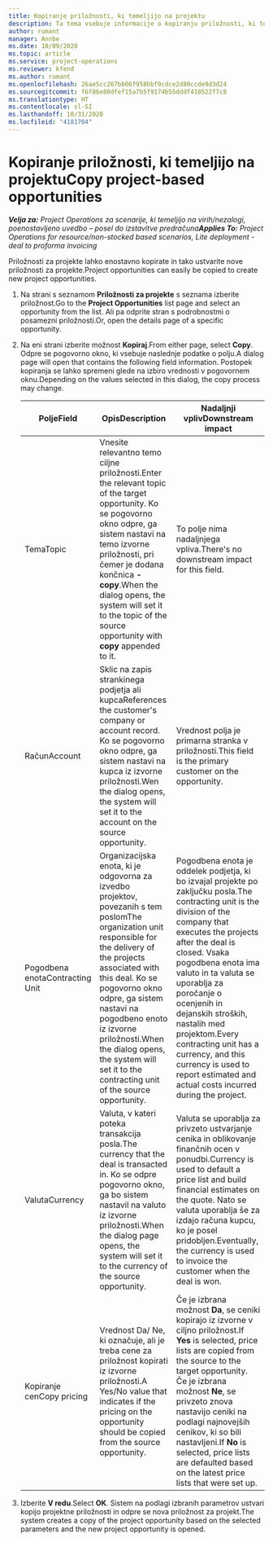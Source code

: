 ```yaml
---
title: Kopiranje priložnosti, ki temeljijo na projektu
description: Ta tema vsebuje informacije o kopiranju priložnosti, ki temeljijo na projektih, v aplikaciji Project Operations.
author: rumant
manager: Annbe
ms.date: 10/09/2020
ms.topic: article
ms.service: project-operations
ms.reviewer: kfend
ms.author: rumant
ms.openlocfilehash: 26ae5cc267bb06f958bbf9cdce2d80ccde9d3d24
ms.sourcegitcommit: f6f86e80dfef15a7b5f9174b55dddf410522f7c8
ms.translationtype: HT
ms.contentlocale: sl-SI
ms.lasthandoff: 10/31/2020
ms.locfileid: "4181704"
---
```

# <a name="copy-project-based-opportunities"></a><span data-ttu-id="14e97-103">Kopiranje priložnosti, ki temeljijo na projektu</span><span class="sxs-lookup"><span data-stu-id="14e97-103">Copy project-based opportunities</span></span>

<span data-ttu-id="14e97-104">_**Velja za:** Project Operations za scenarije, ki temeljijo na virih/nezalogi, poenostavljeno uvedbo – posel do izstavitve predračuna_</span><span class="sxs-lookup"><span data-stu-id="14e97-104">_**Applies To:** Project Operations for resource/non-stocked based scenarios, Lite deployment - deal to proforma invoicing_</span></span>


<span data-ttu-id="14e97-105">Priložnosti za projekte lahko enostavno kopirate in tako ustvarite nove priložnosti za projekte.</span><span class="sxs-lookup"><span data-stu-id="14e97-105">Project opportunities can easily be copied to create new project opportunities.</span></span> 

1. <span data-ttu-id="14e97-106">Na strani s seznamom **Priložnosti za projekte** s seznama izberite priložnost.</span><span class="sxs-lookup"><span data-stu-id="14e97-106">Go to the **Project Opportunities** list page and select an opportunity from the list.</span></span> <span data-ttu-id="14e97-107">Ali pa odprite stran s podrobnostmi o posamezni priložnosti.</span><span class="sxs-lookup"><span data-stu-id="14e97-107">Or, open the details page of a specific opportunity.</span></span> 
2. <span data-ttu-id="14e97-108">Na eni strani izberite možnost **Kopiraj**.</span><span class="sxs-lookup"><span data-stu-id="14e97-108">From either page, select **Copy**.</span></span> <span data-ttu-id="14e97-109">Odpre se pogovorno okno, ki vsebuje naslednje podatke o polju.</span><span class="sxs-lookup"><span data-stu-id="14e97-109">A dialog page will open that contains the following field information.</span></span> <span data-ttu-id="14e97-110">Postopek kopiranja se lahko spremeni glede na izbiro vrednosti v pogovornem oknu.</span><span class="sxs-lookup"><span data-stu-id="14e97-110">Depending on the values selected in this dialog, the copy process may change.</span></span>

    | <span data-ttu-id="14e97-111">**Polje**</span><span class="sxs-lookup"><span data-stu-id="14e97-111">**Field**</span></span> | <span data-ttu-id="14e97-112">**Opis**</span><span class="sxs-lookup"><span data-stu-id="14e97-112">**Description**</span></span> | <span data-ttu-id="14e97-113">**Nadaljnji vpliv**</span><span class="sxs-lookup"><span data-stu-id="14e97-113">**Downstream impact**</span></span> |
    | --- | --- | --- |
    | <span data-ttu-id="14e97-114">Tema</span><span class="sxs-lookup"><span data-stu-id="14e97-114">Topic</span></span> | <span data-ttu-id="14e97-115">Vnesite relevantno temo ciljne priložnosti.</span><span class="sxs-lookup"><span data-stu-id="14e97-115">Enter the relevant topic of the target opportunity.</span></span> <span data-ttu-id="14e97-116">Ko se pogovorno okno odpre, ga sistem nastavi na temo izvorne priložnosti, pri čemer je dodana končnica **-copy**.</span><span class="sxs-lookup"><span data-stu-id="14e97-116">When the dialog opens, the system will set it to the topic of the source opportunity with **copy** appended to it.</span></span> | <span data-ttu-id="14e97-117">To polje nima nadaljnjega vpliva.</span><span class="sxs-lookup"><span data-stu-id="14e97-117">There's no downstream impact for this field.</span></span> |
    | <span data-ttu-id="14e97-118">Račun</span><span class="sxs-lookup"><span data-stu-id="14e97-118">Account</span></span> | <span data-ttu-id="14e97-119">Sklic na zapis strankinega podjetja ali kupca</span><span class="sxs-lookup"><span data-stu-id="14e97-119">References the customer's company or account record.</span></span> <span data-ttu-id="14e97-120">Ko se pogovorno okno odpre, ga sistem nastavi na kupca iz izvorne priložnosti.</span><span class="sxs-lookup"><span data-stu-id="14e97-120">Wen the dialog opens, the system will set it to the account on the source opportunity.</span></span> | <span data-ttu-id="14e97-121">Vrednost polja je primarna stranka v priložnosti.</span><span class="sxs-lookup"><span data-stu-id="14e97-121">This field is the primary customer on the opportunity.</span></span> |
    | <span data-ttu-id="14e97-122">Pogodbena enota</span><span class="sxs-lookup"><span data-stu-id="14e97-122">Contracting Unit</span></span> | <span data-ttu-id="14e97-123">Organizacijska enota, ki je odgovorna za izvedbo projektov, povezanih s tem poslom</span><span class="sxs-lookup"><span data-stu-id="14e97-123">The organization unit responsible for the delivery of the projects associated with this deal.</span></span> <span data-ttu-id="14e97-124">Ko se pogovorno okno odpre, ga sistem nastavi na pogodbeno enoto iz izvorne priložnosti.</span><span class="sxs-lookup"><span data-stu-id="14e97-124">When the dialog opens, the system will set it to the contracting unit of the source opportunity.</span></span> | <span data-ttu-id="14e97-125">Pogodbena enota je oddelek podjetja, ki bo izvajal projekte po zaključku posla.</span><span class="sxs-lookup"><span data-stu-id="14e97-125">The contracting unit is the division of the company that executes the projects after the deal is closed.</span></span> <span data-ttu-id="14e97-126">Vsaka pogodbena enota ima valuto in ta valuta se uporablja za poročanje o ocenjenih in dejanskih stroških, nastalih med projektom.</span><span class="sxs-lookup"><span data-stu-id="14e97-126">Every contracting unit has a currency, and this currency is used to report estimated and actual costs incurred during the project.</span></span> |
    | <span data-ttu-id="14e97-127">Valuta</span><span class="sxs-lookup"><span data-stu-id="14e97-127">Currency</span></span> | <span data-ttu-id="14e97-128">Valuta, v kateri poteka transakcija posla.</span><span class="sxs-lookup"><span data-stu-id="14e97-128">The currency that the deal is transacted in.</span></span> <span data-ttu-id="14e97-129">Ko se odpre pogovorno okno, ga bo sistem nastavil na valuto iz izvorne priložnosti.</span><span class="sxs-lookup"><span data-stu-id="14e97-129">When the dialog page opens, the system will set it to the currency of the source opportunity.</span></span> | <span data-ttu-id="14e97-130">Valuta se uporablja za privzeto ustvarjanje cenika in oblikovanje finančnih ocen v ponudbi.</span><span class="sxs-lookup"><span data-stu-id="14e97-130">Currency is used to default a price list and build financial estimates on the quote.</span></span> <span data-ttu-id="14e97-131">Nato se valuta uporablja še za izdajo računa kupcu, ko je posel pridobljen.</span><span class="sxs-lookup"><span data-stu-id="14e97-131">Eventually, the currency is used to invoice the customer when the deal is won.</span></span> |
    | <span data-ttu-id="14e97-132">Kopiranje cen</span><span class="sxs-lookup"><span data-stu-id="14e97-132">Copy pricing</span></span> | <span data-ttu-id="14e97-133">Vrednost Da/ Ne, ki označuje, ali je treba cene za priložnost kopirati iz izvorne priložnosti.</span><span class="sxs-lookup"><span data-stu-id="14e97-133">A Yes/No value that indicates if the pricing on the opportunity should be copied from the source opportunity.</span></span> | <span data-ttu-id="14e97-134">Če je izbrana možnost **Da**, se ceniki kopirajo iz izvorne v ciljno priložnost.</span><span class="sxs-lookup"><span data-stu-id="14e97-134">If **Yes** is selected, price lists are copied from the source to the target opportunity.</span></span> <span data-ttu-id="14e97-135">Če je izbrana možnost **Ne**, se privzeto znova nastavijo ceniki na podlagi najnovejših cenikov, ki so bili nastavljeni.</span><span class="sxs-lookup"><span data-stu-id="14e97-135">If **No** is selected, price lists are defaulted based on the latest price lists that were set up.</span></span> |

3. <span data-ttu-id="14e97-136">Izberite **V redu**.</span><span class="sxs-lookup"><span data-stu-id="14e97-136">Select **OK**.</span></span> <span data-ttu-id="14e97-137">Sistem na podlagi izbranih parametrov ustvari kopijo projektne priložnosti in odpre se nova priložnost za projekt.</span><span class="sxs-lookup"><span data-stu-id="14e97-137">The system creates a copy of the project opportunity based on the selected parameters and the new project opportunity is opened.</span></span>

